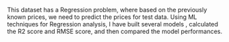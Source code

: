 This dataset has a Regression problem, where based on the previously known prices, we need to predict the prices for test data. Using ML techniques for Regression analysis, I have built several models , calculated the R2 score and RMSE score, and then compared the model performances.

